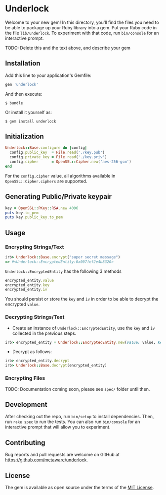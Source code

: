  # Underlock

Welcome to your new gem! In this directory, you'll find the files you need to be able to package up your Ruby library into a gem. Put your Ruby code in the file `lib/underlock`. To experiment with that code, run `bin/console` for an interactive prompt.

TODO: Delete this and the text above, and describe your gem

## Installation

Add this line to your application's Gemfile:

```ruby
gem 'underlock'
```

And then execute:

    $ bundle

Or install it yourself as:

    $ gem install underlock

## Initialization

```ruby
Underlock::Base.configure do |config|
  config.public_key  = File.read('./key.pub')
  config.private_key = File.read('./key.priv')
  config.cipher      = OpenSSL::Cipher.new('aes-256-gcm')
end
```

For the `config.cipher` value, all algorithms available in `OpenSSL::Cipher.ciphers` are supported.

## Generating Public/Private keypair

```ruby
key = OpenSSL::PKey::RSA.new 4096
puts key.to_pem
puts key.public_key.to_pem
```

## Usage

### Encrypting Strings/Text

```ruby
irb> Underlock::Base.encrypt("super secret message")
=> #<Underlock::EncryptedEntity:0x007fef2e4b8320>
```

`Underlock::EncryptedEntity` has the following 3 methods

```ruby
encrypted_entity.value
encrypted_entity.key
encrypted_entity.iv
```

You should persist or store the `key` and `iv` in order to be able to decrypt the encrypted `value`.

### Decrypting Strings/Text

- Create an instance of `Underlock::EncryptedEntity`, use the `key` and `iv` collected in the previous steps.

```ruby
irb> encrypted_entity = Underlock::EncryptedEntity.new(value: value, key: key, iv: iv)
```

- Decrypt as follows:

```ruby
irb> encrypted_entity.decrypt
irb> Underlock::Base.decrypt(encrypted_entity)
```

### Encrypting Files

TODO: Documentation coming soon, please see `spec/` folder until then.

## Development

After checking out the repo, run `bin/setup` to install dependencies. Then, run `rake spec` to run the tests. You can also run `bin/console` for an interactive prompt that will allow you to experiment.

## Contributing

Bug reports and pull requests are welcome on GitHub at https://github.com/metaware/underlock.


## License

The gem is available as open source under the terms of the [MIT License](http://opensource.org/licenses/MIT).


